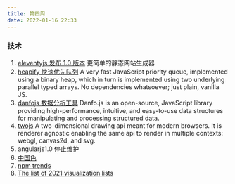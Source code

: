 ```yaml
---
title: 第四周
date: 2022-01-16 22:33
---
```

### 技术
1. [eleventyjs 发布 1.0 版本](https://www.11ty.dev/)
    更简单的静态网站生成器
2. [heapify 快速优先队列](https://github.com/luciopaiva/heapify)
     A very fast JavaScript priority queue, implemented using a binary heap, which in turn is implemented using two underlying parallel typed arrays. No dependencies whatsoever; just plain, vanilla JS.
3. [danfojs 数据分析工具](https://danfo.jsdata.org/)
    Danfo.js is an open-source, JavaScript library providing high-performance, intuitive, and easy-to-use data structures for manipulating and processing structured data.
4. [twojs](https://github.com/jonobr1/two.js)
    A two-dimensional drawing api meant for modern browsers. It is renderer agnostic enabling the same api to render in multiple contexts: webgl, canvas2d, and svg.
5. angularjs1.0 停止维护
6. [中国色](http://zhongguose.com/)
7. [npm trends](https://www.npmtrends.com/)
8. [The list of 2021 visualization lists](https://www.maartenlambrechts.com/2021/12/29/the-list-of-2021-visualization-lists.html)

